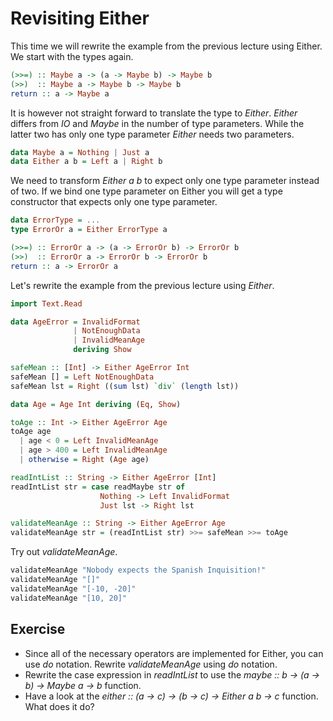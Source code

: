 # Revisiting Either

This time we will rewrite the example from the previous lecture using Either.
We start with the types again.

``` haskell
(>>=) :: Maybe a -> (a -> Maybe b) -> Maybe b
(>>)  :: Maybe a -> Maybe b -> Maybe b
return :: a -> Maybe a
```

It is however not straight forward to translate the type to *Either*.  *Either*
differs from *IO* and *Maybe* in the number of type parameters.  While the
latter two has only one type parameter *Either* needs two parameters.

``` haskell
data Maybe a = Nothing | Just a
data Either a b = Left a | Right b
```

We need to transform *Either a b* to expect only one type parameter instead of
two.  If we bind one type parameter on Either you will get a type constructor
that expects only one type parameter.

``` haskell
data ErrorType = ...
type ErrorOr a = Either ErrorType a

(>>=) :: ErrorOr a -> (a -> ErrorOr b) -> ErrorOr b
(>>)  :: ErrorOr a -> ErrorOr b -> ErrorOr b
return :: a -> ErrorOr a
```

Let's rewrite the example from the previous lecture using *Either*.

``` haskell
import Text.Read

data AgeError = InvalidFormat
              | NotEnoughData
              | InvalidMeanAge
              deriving Show

safeMean :: [Int] -> Either AgeError Int
safeMean [] = Left NotEnoughData
safeMean lst = Right ((sum lst) `div` (length lst))

data Age = Age Int deriving (Eq, Show)

toAge :: Int -> Either AgeError Age
toAge age
  | age < 0 = Left InvalidMeanAge
  | age > 400 = Left InvalidMeanAge
  | otherwise = Right (Age age)

readIntList :: String -> Either AgeError [Int]
readIntList str = case readMaybe str of
                    Nothing -> Left InvalidFormat
                    Just lst -> Right lst

validateMeanAge :: String -> Either AgeError Age
validateMeanAge str = (readIntList str) >>= safeMean >>= toAge
```

Try out *validateMeanAge*.

``` haskell
validateMeanAge "Nobody expects the Spanish Inquisition!"
validateMeanAge "[]"
validateMeanAge "[-10, -20]"
validateMeanAge "[10, 20]"
```

## Exercise
  * Since all of the necessary operators are implemented for Either, you can
    use *do* notation.  Rewrite *validateMeanAge* using *do* notation.
  * Rewrite the case expression in *readIntList* to use the
    *maybe :: b -> (a -> b) -> Maybe a -> b* function.
  * Have a look at the *either :: (a -> c) -> (b -> c) -> Either a b -> c*
    function.  What does it do?
 
